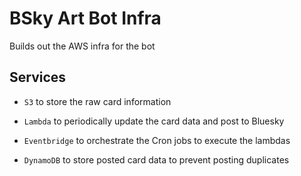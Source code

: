 # BSky Art Bot Infra

Builds out the AWS infra for the bot

## Services

* `S3` to store the raw card information

* `Lambda` to periodically update the card data and post to Bluesky

* `Eventbridge` to orchestrate the Cron jobs to execute the lambdas

* `DynamoDB` to store posted card data to prevent posting duplicates
